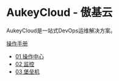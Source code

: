 # AukeyCloud - 傲基云

AukeyCloud是一站式DevOps运维解决方案。

[操作手册](https://aukey-cloud.gitbook.io/aukeycloud/)

* [01 操作中心](cao-zuo-zhong-xin.md)
* [02 监控](jian-kong.md)
* [03 堡垒机](bao-lei-ji.md)

